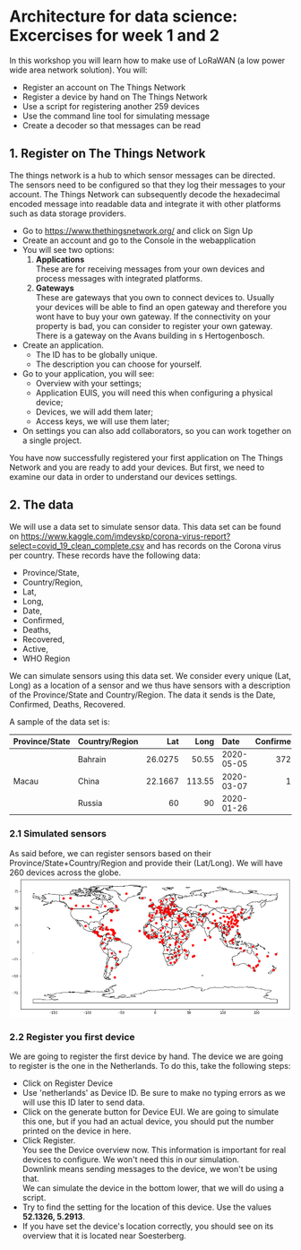 # Architecture for data science: <br />Excercises for week 1 and 2

In this workshop you will learn how to make use of LoRaWAN (a low power wide area network solution).
You will:
 * Register an account on The Things Network
 * Register a device by hand on The Things Network
 * Use a script for registering another 259 devices
 * Use the command line tool for simulating message
 * Create a decoder so that messages can be read

## 1. Register on The Things Network
The things network is a hub to which sensor messages can be directed. The sensors need to be configured so that they log their messages to your account. The Things Network can subsequently decode the hexadecimal encoded message into readable data and integrate it with other platforms such as data storage providers.
* Go to https://www.thethingsnetwork.org/ and click on Sign Up
* Create an account and go to the Console in the webapplication
* You will see two options:
  1. **Applications** <br/>
  These are for receiving messages from your own devices and process messages with integrated platforms.
  2. **Gateways** <br />
  These are gateways that you own to connect devices to. Usually your devices will be able to find an open gateway and therefore you wont have to buy your own gateway. If the connectivity on your property is bad, you can consider to register your own gateway.<br />
  There is a gateway on the Avans building in s Hertogenbosch.
* Create an application.
  * The ID has to be globally unique.
  * The description you can choose for yourself.
* Go to your application, you will see:
  * Overview with your settings;
  * Application EUIS, you will need this when configuring a physical device;
  * Devices, we will add them later;
  * Access keys, we will use them later;
* On settings you can also add collaborators, so you can work together on a single project.

You have now successfully registered your first application on The Things Network and you are ready to add your devices. But first, we need to examine our data in order to understand our devices settings.

## 2. The data
We will use a data set to simulate sensor data. This data set can be found on https://www.kaggle.com/imdevskp/corona-virus-report?select=covid_19_clean_complete.csv and has records on the Corona virus per country. These records have the following data:
* Province/State, 
* Country/Region, 
* Lat, 
* Long, 
* Date, 
* Confirmed,
* Deaths, 
* Recovered, 
* Active, 
* WHO Region

We can simulate sensors using this data set. We consider every unique (Lat, Long) as a location of a sensor and we thus have sensors with a description of the Province/State and Country/Region.
The data it sends is the Date, Confirmed, Deaths, Recovered.

A sample of the data set is:

| Province/State   | Country/Region   |     Lat |   Long | Date       |   Confirmed |   Deaths |   Recovered |   Active | WHO Region            | Name        |
|:-----------------|:-----------------|--------:|-------:|:-----------|------------:|---------:|------------:|---------:|:----------------------|:------------|
|                  | Bahrain          | 26.0275 |  50.55 | 2020-05-05 |        3720 |        8 |        1762 |     1950 | Eastern Mediterranean | Bahrain     |
| Macau            | China            | 22.1667 | 113.55 | 2020-03-07 |          10 |        0 |          10 |        0 | Western Pacific       | China_Macau |
|                  | Russia           | 60      |  90    | 2020-01-26 |           0 |        0 |           0 |        0 | Europe                | Russia      |

### 2.1 Simulated sensors
As said before, we can register sensors based on their Province/State+Country/Region and provide their (Lat/Long). We will have 260 devices across the globe.
![alt text](./sensors_plotted.png "Sensors plotted on the map")

### 2.2 Register you first device
We are going to register the first device by hand. The device we are going to register is the one in the Netherlands.
To do this, take the following steps:
* Click on Register Device
* Use 'netherlands' as Device ID. Be sure to make no typing errors as we will use this ID later to send data.
* Click on the generate button for Device EUI. We are going to simulate this one, but if you had an actual device, you should put the number printed on the device in here.
* Click Register.<br />
  You see the Device overview now. This information is important for real devices to configure. We won't need this in our simulation.<br />
  Downlink means sending messages to the device, we won't be using that.<br />
  We can simulate the device in the bottom lower, that we will do using a script.<br />
* Try to find the setting for the location of this device. Use the values **52.1326, 5.2913**. 
* If you have set the device's location correctly, you should see on its overview that it is located near Soesterberg.
